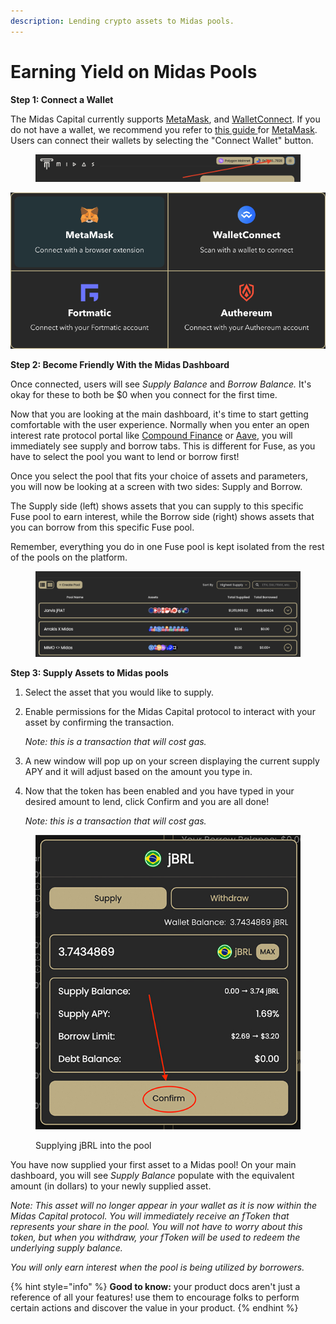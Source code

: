 ```yaml
---
description: Lending crypto assets to Midas pools.
---
```


# Earning Yield on Midas Pools

**Step 1: Connect a Wallet**

The Midas Capital currently supports [MetaMask](https://metamask.io/), and [WalletConnect](https://walletconnect.org/). If you do not have a wallet, we recommend you refer to [this guide ](https://metamask.zendesk.com/hc/en-us/articles/360015489531-Getting-Started-With-MetaMask-Part-1)for [MetaMask](https://metamask.io/). Users can connect their wallets by selecting the "Connect Wallet" button.

<figure><img src="../.gitbook/assets/Screenshot 2022-09-15 at 15.04.29.png" alt=""><figcaption></figcaption></figure>

![](<../.gitbook/assets/Screenshot 2022-02-17 at 15.47.32.png>)

**Step 2: Become Friendly With the Midas Dashboard**

Once connected, users will see _Supply Balance_ and _Borrow Balance._ It's okay for these to both be $0 when you connect for the first time.&#x20;

Now that you are looking at the main dashboard, it's time to start getting comfortable with the user experience. Normally when you enter an open interest rate protocol portal like [Compound Finance](https://compound.finance/) or [Aave](https://aave.com/), you will immediately see supply and borrow tabs. This is different for Fuse, as you have to select the pool you want to lend or borrow first!&#x20;

Once you select the pool that fits your choice of assets and parameters, you will now be looking at a screen with two sides: Supply and Borrow.&#x20;

The Supply side (left) shows assets that you can supply to this specific Fuse pool to earn interest, while the Borrow side (right) shows assets that you can borrow from this specific Fuse pool.&#x20;

Remember, everything you do in one Fuse pool is kept isolated from the rest of the pools on the platform.

<figure><img src="../.gitbook/assets/Screenshot 2022-09-15 at 15.07.11.png" alt=""><figcaption></figcaption></figure>

**Step 3: Supply Assets to Midas pools**

1. Select the asset that you would like to supply.
2.  Enable permissions for the Midas Capital protocol to interact with your asset by confirming the  transaction.

    _Note: this is a transaction that will cost gas._
3. A new window will pop up on your screen displaying the current supply APY and it will adjust based on the amount you type in.
4.  Now that the token has been enabled and you have typed in your desired amount to lend, click Confirm and you are all done!

    _Note: this is a transaction that will cost gas._

<figure><img src="../.gitbook/assets/jbrl.jpg" alt=""><figcaption><p>Supplying jBRL into the pool</p></figcaption></figure>

You have now supplied your first asset to a Midas pool! On your main dashboard, you will see _Supply Balance_ populate with the equivalent amount (in dollars) to your newly supplied asset.

_Note: This asset will no longer appear in your wallet as it is now within the Midas Capital protocol. You will immediately receive an fToken that represents your share in the pool. You will not have to worry about this token, but when you withdraw, your fToken will be used to redeem the underlying supply balance._

_You will only earn interest when the pool is being utilized by borrowers._

{% hint style="info" %}
**Good to know:** your product docs aren't just a reference of all your features! use them to encourage folks to perform certain actions and discover the value in your product.
{% endhint %}
